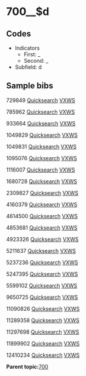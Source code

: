# 700\_\_$d

## Codes

-   Indicators
    -   First: \_
    -   Second: \_
-   Subfield: d

## Sample bibs

729849 [Quicksearch](https://search.library.yale.edu/catalog/729849) [VXWS](http://prodorbis.library.yale.edu:7014/vxws/GetHoldingsService?bibId=729849)

785962 [Quicksearch](https://search.library.yale.edu/catalog/785962) [VXWS](http://prodorbis.library.yale.edu:7014/vxws/GetHoldingsService?bibId=785962)

933664 [Quicksearch](https://search.library.yale.edu/catalog/933664) [VXWS](http://prodorbis.library.yale.edu:7014/vxws/GetHoldingsService?bibId=933664)

1049829 [Quicksearch](https://search.library.yale.edu/catalog/1049829) [VXWS](http://prodorbis.library.yale.edu:7014/vxws/GetHoldingsService?bibId=1049829)

1049831 [Quicksearch](https://search.library.yale.edu/catalog/1049831) [VXWS](http://prodorbis.library.yale.edu:7014/vxws/GetHoldingsService?bibId=1049831)

1095076 [Quicksearch](https://search.library.yale.edu/catalog/1095076) [VXWS](http://prodorbis.library.yale.edu:7014/vxws/GetHoldingsService?bibId=1095076)

1116007 [Quicksearch](https://search.library.yale.edu/catalog/1116007) [VXWS](http://prodorbis.library.yale.edu:7014/vxws/GetHoldingsService?bibId=1116007)

1680728 [Quicksearch](https://search.library.yale.edu/catalog/1680728) [VXWS](http://prodorbis.library.yale.edu:7014/vxws/GetHoldingsService?bibId=1680728)

2309827 [Quicksearch](https://search.library.yale.edu/catalog/2309827) [VXWS](http://prodorbis.library.yale.edu:7014/vxws/GetHoldingsService?bibId=2309827)

4160379 [Quicksearch](https://search.library.yale.edu/catalog/4160379) [VXWS](http://prodorbis.library.yale.edu:7014/vxws/GetHoldingsService?bibId=4160379)

4614500 [Quicksearch](https://search.library.yale.edu/catalog/4614500) [VXWS](http://prodorbis.library.yale.edu:7014/vxws/GetHoldingsService?bibId=4614500)

4853681 [Quicksearch](https://search.library.yale.edu/catalog/4853681) [VXWS](http://prodorbis.library.yale.edu:7014/vxws/GetHoldingsService?bibId=4853681)

4923326 [Quicksearch](https://search.library.yale.edu/catalog/4923326) [VXWS](http://prodorbis.library.yale.edu:7014/vxws/GetHoldingsService?bibId=4923326)

5211637 [Quicksearch](https://search.library.yale.edu/catalog/5211637) [VXWS](http://prodorbis.library.yale.edu:7014/vxws/GetHoldingsService?bibId=5211637)

5237236 [Quicksearch](https://search.library.yale.edu/catalog/5237236) [VXWS](http://prodorbis.library.yale.edu:7014/vxws/GetHoldingsService?bibId=5237236)

5247395 [Quicksearch](https://search.library.yale.edu/catalog/5247395) [VXWS](http://prodorbis.library.yale.edu:7014/vxws/GetHoldingsService?bibId=5247395)

5599102 [Quicksearch](https://search.library.yale.edu/catalog/5599102) [VXWS](http://prodorbis.library.yale.edu:7014/vxws/GetHoldingsService?bibId=5599102)

9650725 [Quicksearch](https://search.library.yale.edu/catalog/9650725) [VXWS](http://prodorbis.library.yale.edu:7014/vxws/GetHoldingsService?bibId=9650725)

11090826 [Quicksearch](https://search.library.yale.edu/catalog/11090826) [VXWS](http://prodorbis.library.yale.edu:7014/vxws/GetHoldingsService?bibId=11090826)

11289358 [Quicksearch](https://search.library.yale.edu/catalog/11289358) [VXWS](http://prodorbis.library.yale.edu:7014/vxws/GetHoldingsService?bibId=11289358)

11297698 [Quicksearch](https://search.library.yale.edu/catalog/11297698) [VXWS](http://prodorbis.library.yale.edu:7014/vxws/GetHoldingsService?bibId=11297698)

11899902 [Quicksearch](https://search.library.yale.edu/catalog/11899902) [VXWS](http://prodorbis.library.yale.edu:7014/vxws/GetHoldingsService?bibId=11899902)

12410234 [Quicksearch](https://search.library.yale.edu/catalog/12410234) [VXWS](http://prodorbis.library.yale.edu:7014/vxws/GetHoldingsService?bibId=12410234)

**Parent topic:**[700](../../tags/700/700.md)

